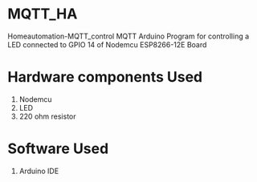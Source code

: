 # MQTT_HA
Homeautomation-MQTT_control
MQTT Arduino Program for controlling a LED connected to GPIO 14 of Nodemcu ESP8266-12E Board
# Hardware components Used
1. Nodemcu
2. LED
3. 220 ohm resistor
# Software Used
1. Arduino IDE
